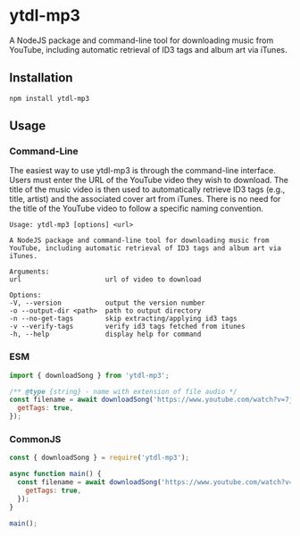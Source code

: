 # ytdl-mp3

A NodeJS package and command-line tool for downloading music from YouTube, including automatic retrieval of ID3 tags and album art via iTunes.

## Installation

```shell
npm install ytdl-mp3
```

## Usage

### Command-Line

The easiest way to use ytdl-mp3 is through the command-line interface. Users must enter the URL of the YouTube video they wish to download. The title of the music video is then used to automatically retrieve ID3 tags (e.g., title, artist) and the associated cover art from iTunes. There is no need for the title of the YouTube video to follow a specific naming convention.

    Usage: ytdl-mp3 [options] <url>

    A NodeJS package and command-line tool for downloading music from YouTube, including automatic retrieval of ID3 tags and album art via iTunes.

    Arguments:
    url                     url of video to download

    Options:
    -V, --version           output the version number
    -o --output-dir <path>  path to output directory
    -n --no-get-tags        skip extracting/applying id3 tags
    -v --verify-tags        verify id3 tags fetched from itunes
    -h, --help              display help for command

### ESM

```javascript
import { downloadSong } from 'ytdl-mp3';

/** @type {string} - name with extension of file audio */
const filename = await downloadSong('https://www.youtube.com/watch?v=7jgnv0xCv-k', {
  getTags: true,
});
```

### CommonJS

```javascript
const { downloadSong } = require('ytdl-mp3');

async function main() {
  const filename = await downloadSong('https://www.youtube.com/watch?v=7jgnv0xCv-k', {
    getTags: true,
  });
}

main();
```

